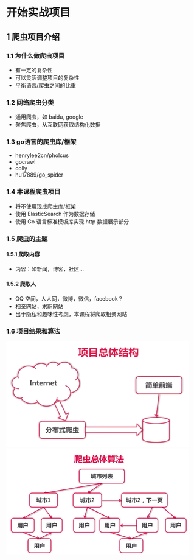 # 开始实战项目
## 1 爬虫项目介绍
### 1.1 为什么做爬虫项目
- 有一定的复杂性
- 可以灵活调整项目的复杂性
- 平衡语言/爬虫之间的比重

### 1.2 网络爬虫分类
- 通用爬虫，如 baidu, google
- 聚焦爬虫，从互联网获取结构化数据

### 1.3 go语言的爬虫库/框架

- henrylee2cn/pholcus
- gocrawl
- colly
- hu17889/go_spider

### 1.4 本课程爬虫项目
- 将不使用现成爬虫库/框架
- 使用 ElasticSearch 作为数据存储
- 使用 Go 语言标准模板库实现 http 数据展示部分

### 1.5 爬虫的主题
#### 1.5.1 爬取内容
- 内容：如新闻，博客，社区…
#### 1.5.2 爬取人
- QQ 空间，人人网，微博，微信，facebook？
- 相亲网站，求职网站
- 出于隐私和趣味性考虑，本课程将爬取相亲网站

### 1.6 项目结果和算法
![](images/dcb317af.png)
![](images/9cceccdb.png)
